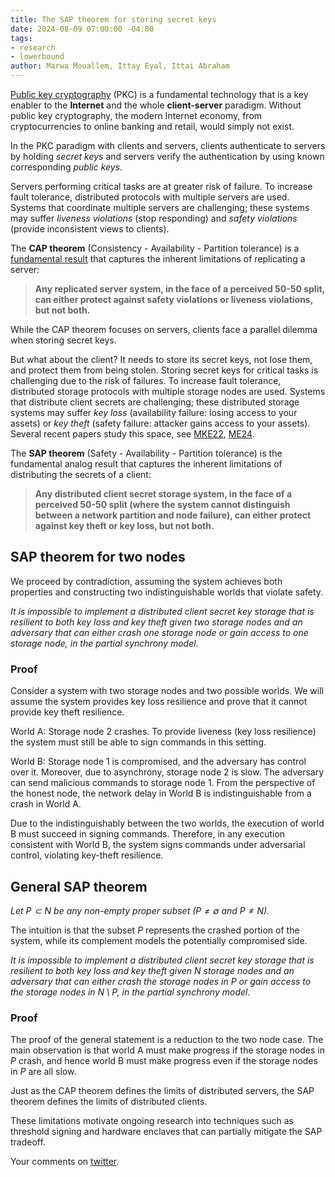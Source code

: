 ```yaml
---
title: The SAP theorem for storing secret keys
date: 2024-08-09 07:00:00 -04:00
tags:
- research
- lowerbound
author: Marwa Mouallem, Ittay Eyal, Ittai Abraham
---
```


[Public key cryptography](https://en.wikipedia.org/wiki/Public-key_cryptography) (PKC) is a fundamental technology that is a key enabler to the **Internet** and the whole **client-server** paradigm. Without public key cryptography, the modern Internet economy, from cryptocurrencies to online banking and retail, would simply not exist.

In the PKC paradigm with clients and servers, clients authenticate to servers by holding *secret keys* and servers verify the authentication by using known corresponding *public keys*. 

Servers performing critical tasks are at greater risk of failure. To increase fault tolerance, distributed protocols with multiple servers are used. Systems that coordinate multiple servers are challenging; these systems may suffer *liveness violations* (stop responding) and *safety violations* (provide inconsistent views to clients).

The **CAP theorem** (Consistency - Availability - Partition tolerance) is a [fundamental result](https://decentralizedthoughts.github.io/2023-07-09-CAP-two-servers-in-psynch/) that captures the inherent limitations of replicating a server:

> **Any replicated server system, in the face of a perceived 50-50 split, can either protect against safety violations or liveness violations, but not both.**

While the CAP theorem focuses on servers, clients face a parallel dilemma when storing secret keys.

But what about the client? It needs to store its secret keys, not lose them, and protect them from being stolen. Storing secret keys for critical tasks is challenging due to the risk of failures. To increase fault tolerance, distributed storage protocols with multiple storage nodes are used. Systems that distribute client secrets are challenging; these distributed storage systems may suffer *key loss* (availability failure: losing access to your assets) or *key theft* (safety failure: attacker gains access to your assets). Several recent papers study this space, see [MKE22](https://eprint.iacr.org/2022/1682.pdf), [ME24](https://arxiv.org/pdf/2312.13967).

The **SAP theorem** (Safety - Availability - Partition tolerance) is the fundamental analog result that captures the inherent limitations of distributing the secrets of a client:

> **Any distributed client secret storage system, in the face of a perceived 50-50 split (where the system cannot distinguish between a network partition and node failure), can either protect against key theft or key loss, but not both.**

## SAP theorem for two nodes

We proceed by contradiction, assuming the system achieves both properties and constructing two indistinguishable worlds that violate safety.

*It is impossible to implement a distributed client secret key storage that is resilient to both key loss and key theft given two storage nodes and an adversary that can either crash one storage node or gain access to one storage node, in the partial synchrony model.*

### Proof

Consider a system with two storage nodes and two possible worlds. We will assume the system provides key loss resilience and prove that it cannot provide key theft resilience.

World A: Storage node 2 crashes. To provide liveness (key loss resilience) the system must still be able to sign commands in this setting.

World B: Storage node 1 is compromised, and the adversary has control over it. Moreover, due to asynchrony, storage node 2 is slow. The adversary can send malicious commands to storage node 1. From the perspective of the honest node, the network delay in World B is indistinguishable from a crash in World A.

Due to the indistinguishably between the two worlds, the execution of world B must succeed in signing commands. Therefore, in any execution consistent with World B, the system signs commands under adversarial control, violating key-theft resilience.

## General SAP theorem

*Let $P \subset N$ be any non-empty proper subset ($P \neq \emptyset$ and $P \neq N$).*

The intuition is that the subset $P$ represents the crashed portion of the system, while its complement models the potentially compromised side.

*It is impossible to implement a distributed client secret key storage that is resilient to both key loss and key theft given $N$ storage nodes and an adversary that can either crash the storage nodes in $P$ or gain access to the storage nodes in $N\setminus P$, in the partial synchrony model.*

### Proof

The proof of the general statement is a reduction to the two node case. The main observation is that world A must make progress if the storage nodes in $P$ crash, and hence world B must make progress even if the storage nodes in $P$ are all slow.

Just as the CAP theorem defines the limits of distributed servers, the SAP theorem defines the limits of distributed clients.

These limitations motivate ongoing research into techniques such as threshold signing and hardware enclaves that can partially mitigate the SAP tradeoff.

Your comments on [twitter](https://x.com/ittaia/status/1821883577467834550).